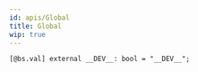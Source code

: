 ```yaml
---
id: apis/Global
title: Global
wip: true
---
```


```reason
[@bs.val] external __DEV__: bool = "__DEV__";

```

